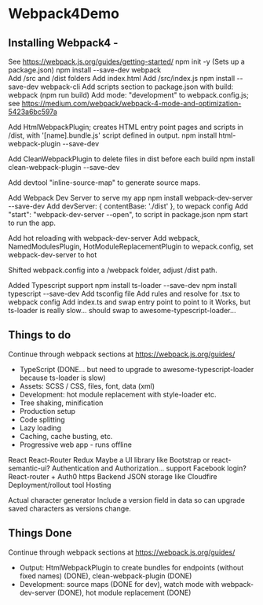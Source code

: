 # Webpack4Demo

## Installing Webpack4 - 

See https://webpack.js.org/guides/getting-started/
npm init -y    (Sets up a package.json)
npm install --save-dev webpack   
Add /src and /dist folders
Add index.html
Add /src/index.js
npm install --save-dev webpack-cli
Add scripts section to package.json with build: webpack (npm run build)
Add mode: "development" to webpack.config.js; see https://medium.com/webpack/webpack-4-mode-and-optimization-5423a6bc597a

Add HtmlWebpackPlugin; creates HTML entry point pages and scripts in /dist, with '[name].bundle.js' script defined in output.
npm install html-webpack-plugin --save-dev 

Add CleanWebpackPlugin to delete files in dist before each build
npm install clean-webpack-plugin --save-dev

Add devtool "inline-source-map" to generate source maps.

Add Webpack Dev Server to serve my app
npm install webpack-dev-server --save-dev 
Add devServer: { contentBase: './dist' }, to wepack config
Add "start": "webpack-dev-server --open", to script in package.json
npm start to run the app.

Add hot reloading with webpack-dev-server
Add webpack, NamedModulesPlugin, HotModuleReplacementPlugin to wepack.config, set webpack-dev-server to hot

Shifted webpack.config into a /webpack folder, adjust /dist path. 

Added Typescript support
npm install ts-loader --save-dev
npm install typescript --save-dev
Add tsconfig file
Add rules and resolve for .tsx to webpack config
Add index.ts and swap entry point to point to it
Works, but ts-loader is really slow... should swap to awesome-typescript-loader...

## Things to do
Continue through webpack sections at https://webpack.js.org/guides/
- TypeScript (DONE... but need to upgrade to awesome-typescript-loader because ts-loader is slow)
- Assets: SCSS / CSS, files, font, data (xml)
- Development: hot module replacement with style-loader etc.
- Tree shaking, minification
- Production setup
- Code splitting
- Lazy loading
- Caching, cache busting, etc.
- Progressive web app - runs offline

React
React-Router
Redux
Maybe a UI library like Bootstrap or react-semantic-ui?
Authentication and Authorization... support Facebook login? React-router + Auth0
https
Backend JSON storage like Cloudfire
Deployment/rollout tool
Hosting

Actual character generator
Include a version field in data so can upgrade saved characters as versions change.

## Things Done
Continue through webpack sections at https://webpack.js.org/guides/
- Output: HtmlWebpackPlugin to create bundles for endpoints (without fixed names) (DONE), clean-webpack-plugin (DONE)
- Development: source maps (DONE for dev), watch mode with webpack-dev-server (DONE), hot module replacement (DONE) 



